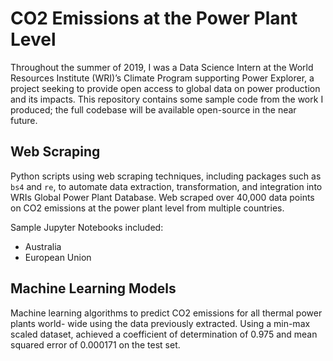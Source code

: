 # CO2 Emissions at the Power Plant Level

Throughout the summer of 2019, I was a Data Science Intern at the World Resources Institute (WRI)’s Climate Program supporting Power Explorer, a project seeking to provide open access to global data on power production and its impacts. This repository contains some sample code from the work I produced; the full codebase will be available open-source in the near future.

## Web Scraping 

Python scripts using web scraping techniques, including packages such as `bs4` and `re`, to automate data extraction, transformation, and integration into WRIs Global Power Plant Database. Web scraped over 40,000 data points on CO2 emissions at the power plant level from multiple countries.

Sample Jupyter Notebooks included: 
* Australia 
* European Union

## Machine Learning Models 

Machine learning algorithms to predict CO2 emissions for all thermal power plants world- wide using the data previously extracted. Using a min-max scaled dataset, achieved a coefficient of determination of 0.975 and mean squared error of 0.000171 on the test set.
